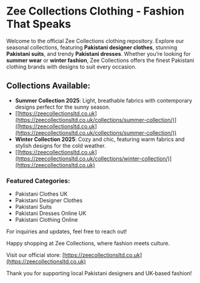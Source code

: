 # Zee Collections Clothing - Fashion That Speaks

Welcome to the official Zee Collections clothing repository. Explore our seasonal collections, featuring **Pakistani designer clothes**, stunning **Pakistani suits**, and trendy **Pakistani dresses**. Whether you’re looking for **summer wear** or **winter fashion**, Zee Collections offers the finest Pakistani clothing brands with designs to suit every occasion.

## Collections Available:
- **Summer Collection 2025**: Light, breathable fabrics with contemporary designs perfect for the sunny season.
- [[https://zeecollectionsltd.co.uk](https://zeecollectionsltd.co.uk/collections/summer-collection/)]([https://zeecollectionsltd.co.uk](https://zeecollectionsltd.co.uk/collections/summer-collection/))
- **Winter Collection 2025**: Cozy and chic, featuring warm fabrics and stylish designs for the cold weather.
- [[https://zeecollectionsltd.co.uk](https://zeecollectionsltd.co.uk/collections/winter-collection/)](https://zeecollectionsltd.co.uk)
### Featured Categories:
- Pakistani Clothes UK
- Pakistani Designer Clothes
- Pakistani Suits
- Pakistani Dresses Online UK
- Pakistani Clothing Online

For inquiries and updates, feel free to reach out!

Happy shopping at Zee Collections, where fashion meets culture.

Visit our official store: [https://zeecollectionsltd.co.uk](https://zeecollectionsltd.co.uk)

Thank you for supporting local Pakistani designers and UK-based fashion!
